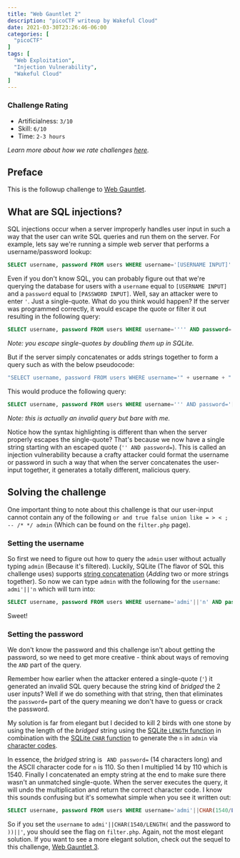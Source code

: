 ```yaml
---
title: "Web Gauntlet 2"
description: "picoCTF writeup by Wakeful Cloud"
date: 2021-03-30T23:26:46-06:00
categories: [
  "picoCTF"
]
tags: [
  "Web Exploitation",
  "Injection Vulnerability",
  "Wakeful Cloud"
]
---
```


### Challenge Rating
* Artificialness: `3/10`
* Skill: `6/10`
* Time: `2-3 hours`

*Learn more about how we rate challenges [here](/post/rating).*

## Preface
This is the followup challenge to [Web Gauntlet](https://play.picoctf.org/practice/challenge/88).

## What are SQL injections?
SQL injections occur when a server improperly handles user input in such a
way that the user can write SQL queries and run them on the server. For example,
lets say we're running a simple web server that performs a username/password
lookup:
```sql
SELECT username, password FROM users WHERE username='[USERNAME INPUT]' AND password='[PASSWORD INPUT]';
```
Even if you don't know SQL, you can probably figure out that we're querying the
database for users with a `username` equal to `[USERNAME INPUT]` and a `password`
equal to `[PASSWORD INPUT]`. Well, say an attacker were to enter `'`. Just a 
single-quote. What do you think would happen? If the server was programmed
correctly, it would escape the quote or filter it out resulting in the following
query:
```sql
SELECT username, password FROM users WHERE username='''' AND password='[PASSWORD INPUT]';
```
*Note: you escape single-quotes by doubling them up in SQLite.*

But if the server simply concatenates or adds strings together to form a query
such as with the below pseudocode:
```javascript
"SELECT username, password FROM users WHERE username='" + username + "' AND password='" + password + "';"
```
This would produce the following query:
```sql
SELECT username, password FROM users WHERE username=''' AND password='[PASSWORD INPUT]';
```
*Note: this is actually an invalid query but bare with me.*

Notice how the syntax highlighting is different than when the server properly
escapes the single-quote? That's because we now have a single string starting
with an escaped quote (`'' AND password=`). This is called an injection
vulnerability because a crafty attacker could format the username or password
in such a way that when the server concatenates the user-input together, it 
generates a totally different, malicious query.

## Solving the challenge
One important thing to note about this challenge is that our user-input cannot 
contain any of the following `or and true false union like = > < ; -- /* */ admin`
(Which can be found on the `filter.php` page).

### Setting the username
So first we need to figure out how to query the `admin` user without actually 
typing `admin` (Because it's filtered). Luckily, SQLite (The flavor of SQL this
challenge uses) supports [string concatenation](https://www.techonthenet.com/sqlite/functions/concatenate.php)
(*Adding* two or more strings together). So now we can type `admin` with the 
following for the `username`: `admi'||'n` which will turn into:
```sql
SELECT username, password FROM users WHERE username='admi'||'n' AND password='[PASSWORD INPUT]';
```
Sweet!

### Setting the password
We don't know the password and this challenge isn't about getting the password,
so we need to get more creative - think about ways of removing the `AND` part
of the query.

Remember how earlier when the attacker entered a single-quote (`'`) it
generated an invalid SQL query because the string kind of *bridged* the 2 user
inputs? Well if we do something with that string, then that eliminates the
`password=` part of the query meaning we don't have to guess or crack the
password.

My solution is far from elegant but I decided to kill 2 birds with one stone by using the length of the *bridged* string using the [SQLite `LENGTH` function](https://www.w3resource.com/sqlite/core-functions-length.php)
in combination with the [SQLite `CHAR` function](https://www.w3resource.com/sqlite/core-functions-char.php)
to generate the `n` in `admin` via [character codes](https://en.wikipedia.org/wiki/ASCII).

In essence, the *bridged* string is ` AND password=` (14 characters long) and
the ASCII character code for `n` is 110. So then I multiplied 14 by 110 which
is 1540. Finally I concatenated an empty string at the end to make sure there
wasn't an unmatched single-quote. When the server executes the query, it will
undo the multiplication and return the correct character code. I know this
sounds confusing but it's somewhat simple when you see it written out:
```sql
SELECT username, password FROM users WHERE username='admi'||CHAR(1540/LENGTH(' AND password='))||'';
```
So if you set the `username` to `admi'||CHAR(1540/LENGTH(` and the password to
`))||'`, you should see the flag on `filter.php`. Again, not the most elegant
solution. If you want to see a more elegant solution, check out the sequel to
this challenge, [Web Gauntlet 3](/post/web-gauntlet-3).